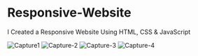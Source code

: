 # Responsive-Website
I Created a Responsive Website Using HTML, CSS & JavaScript

![Capture1](https://github.com/Mazhar-Naeemi/Responsive-Website/assets/146188383/7df2fa91-bffa-41dc-9fc2-fb7a2098fcb2)
![Capture-2](https://github.com/Mazhar-Naeemi/Responsive-Website/assets/146188383/5086b86e-b634-49cf-9441-886de9057b58)
![Capture-3](https://github.com/Mazhar-Naeemi/Responsive-Website/assets/146188383/f32ec5b9-e93c-4ca3-8f4f-8c511b69c3e4)
![Capture-4](https://github.com/Mazhar-Naeemi/Responsive-Website/assets/146188383/1a10a0ad-2e86-485f-844f-117d3a2050d9)
